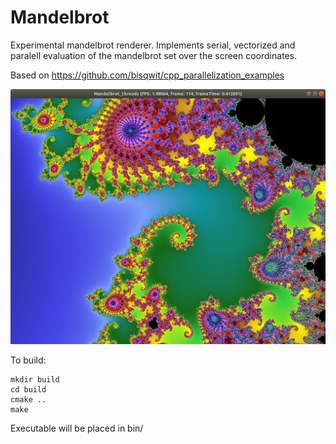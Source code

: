 # Mandelbrot

Experimental mandelbrot renderer. Implements serial, vectorized and paralell evaluation of the mandelbrot set over the screen coordinates.

Based on https://github.com/bisqwit/cpp_parallelization_examples

![alt text](https://raw.githubusercontent.com/LarsFlaeten/mandelbrot/master/web/01.png "Example")


To build:
```
mkdir build
cd build
cmake ..
make
```

Executable will be placed in bin/

